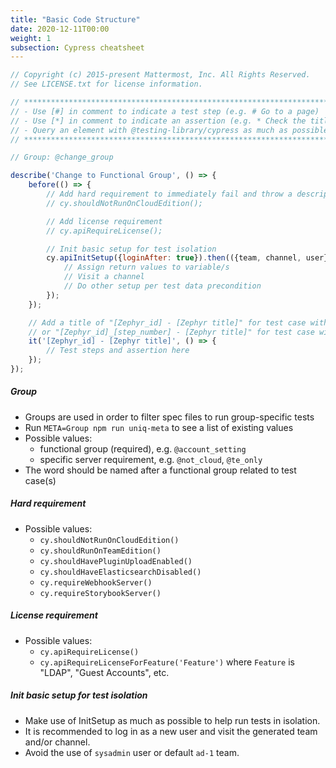 ```yaml
---
title: "Basic Code Structure"
date: 2020-12-11T00:00
weight: 1
subsection: Cypress cheatsheet
---
```


```javascript
// Copyright (c) 2015-present Mattermost, Inc. All Rights Reserved.
// See LICENSE.txt for license information.

// **********************************************************************
// - Use [#] in comment to indicate a test step (e.g. # Go to a page)
// - Use [*] in comment to indicate an assertion (e.g. * Check the title)
// - Query an element with @testing-library/cypress as much as possible
// **********************************************************************

// Group: @change_group

describe('Change to Functional Group', () => {
    before(() => {
        // Add hard requirement to immediately fail and throw a descriptive error if not met
        // cy.shouldNotRunOnCloudEdition();

        // Add license requirement
        // cy.apiRequireLicense();

        // Init basic setup for test isolation
        cy.apiInitSetup({loginAfter: true}).then(({team, channel, user}) => {
            // Assign return values to variable/s
            // Visit a channel
            // Do other setup per test data precondition
        });
    });

    // Add a title of "[Zephyr_id] - [Zephyr title]" for test case with single step,
    // or "[Zephyr_id]_[step_number] - [Zephyr title]" for test case with multiple steps
    it('[Zephyr_id] - [Zephyr title]', () => {
        // Test steps and assertion here
    });
});
```

##### Group
- Groups are used in order to filter spec files to run group-specific tests
- Run `META=Group npm run uniq-meta` to see a list of existing values
- Possible values:
  - functional group (required), e.g. `@account_setting`
  - specific server requirement, e.g. `@not_cloud`, `@te_only`
- The word should be named after a functional group related to test case(s)

##### Hard requirement
- Possible values:
  - `cy.shouldNotRunOnCloudEdition()`
  - `cy.shouldRunOnTeamEdition()`
  - `cy.shouldHavePluginUploadEnabled()`
  - `cy.shouldHaveElasticsearchDisabled()`
  - `cy.requireWebhookServer()`
  - `cy.requireStorybookServer()`

##### License requirement
- Possible values:
  - `cy.apiRequireLicense()`
  - `cy.apiRequireLicenseForFeature('Feature')` where `Feature` is "LDAP", "Guest Accounts", etc.

##### Init basic setup for test isolation
- Make use of InitSetup as much as possible to help run tests in isolation.
- It is recommended to log in as a new user and visit the generated team and/or channel.
- Avoid the use of `sysadmin` user or default `ad-1` team.
